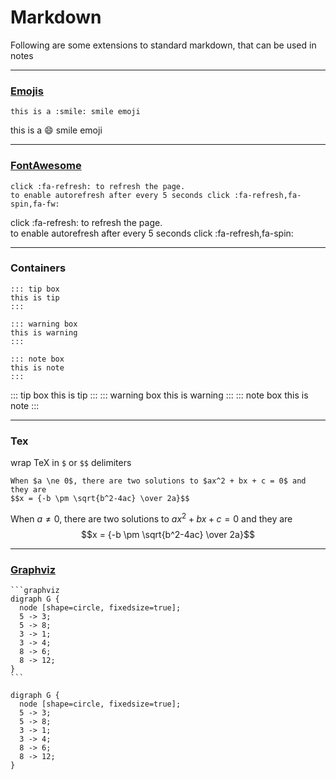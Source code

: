 # Markdown

Following are some extensions to standard markdown, that can be used in notes

---

### [Emojis](https://emoji.codes/)

    this is a :smile: smile emoji

this is a :smile: smile emoji

---

### [FontAwesome](http://fontawesome.io)

    click :fa-refresh: to refresh the page.  
    to enable autorefresh after every 5 seconds click :fa-refresh,fa-spin,fa-fw:

click :fa-refresh: to refresh the page.  
to enable autorefresh after every 5 seconds click :fa-refresh,fa-spin:

---

### Containers

```
::: tip box
this is tip
:::

::: warning box
this is warning
:::

::: note box
this is note
:::
```
::: tip box
this is tip
:::
::: warning box
this is warning
:::
::: note box
this is note
:::

---

### Tex

wrap TeX in `$` or `$$` delimiters

```
When $a \ne 0$, there are two solutions to $ax^2 + bx + c = 0$ and they are
$$x = {-b \pm \sqrt{b^2-4ac} \over 2a}$$
```

When $a \ne 0$, there are two solutions to $ax^2 + bx + c = 0$ and they are
$$x = {-b \pm \sqrt{b^2-4ac} \over 2a}$$
          
---

### [Graphviz](http://www.graphviz.org/download/)

    ```graphviz
    digraph G {
      node [shape=circle, fixedsize=true];
      5 -> 3;
      5 -> 8;
      3 -> 1;
      3 -> 4;
      8 -> 6;
      8 -> 12;
    }
    ```

```graphviz
digraph G {
  node [shape=circle, fixedsize=true];
  5 -> 3;
  5 -> 8;
  3 -> 1;
  3 -> 4;
  8 -> 6;
  8 -> 12;
}
```
